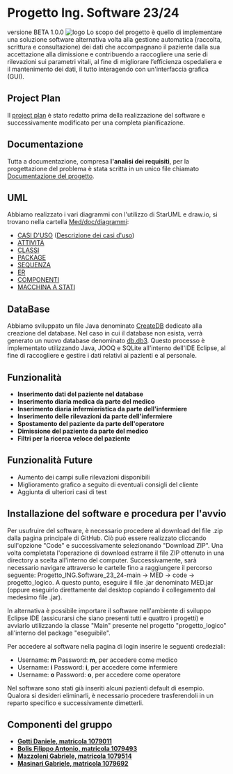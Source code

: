 # Progetto Ing. Software 23/24
versione BETA 1.0.0
![logo](https://github.com/FilippoBolis/Progetto_ING.Software_23_24/blob/main/MED/doc/immagini/logo.png)
Lo scopo del progetto è quello di implementare una soluzione software alternativa volta alla gestione automatica (raccolta, scrittura e consultazione) dei dati che accompagnano il paziente dalla sua accettazione alla dimissione e contribuendo a raccogliere una serie di rilevazioni sui parametri vitali, al fine di migliorare 
l’efficienza ospedaliera e il mantenimento dei dati, il tutto interagendo con un'interfaccia grafica (GUI).
## Project Plan
Il [project plan](https://github.com/FilippoBolis/Progetto_ING.Software_23_24/blob/main/MED/doc/Project%20Plan.pdf) è stato redatto prima della realizzazione del software e successivamente modificato per una completa pianificazione.
## Documentazione
Tutta a documentazione, compresa __l'analisi dei requisiti__, per la progettazione del problema è stata scritta in un unico file chiamato [Documentazione del progetto](https://github.com/FilippoBolis/Progetto_ING.Software_23_24/blob/main/MED/doc/Documentazione%20del%20Progetto.pdf).
## UML
Abbiamo realizzato i vari diagrammi con l'utilizzo di StarUML e draw.io, si trovano nella cartella [Med/doc/diagrammi](MED/doc/diagrammi):
- [CASI D'USO](https://github.com/FilippoBolis/Progetto_ING.Software_23_24/blob/main/MED/doc/diagrammi/Diagramma%20dei%20Casi%20d'Uso.pdf) ([Descrizione dei casi d'uso](https://github.com/FilippoBolis/Progetto_ING.Software_23_24/blob/main/MED/doc/diagrammi/Descrizione%20dei%20Casi%20d'Uso.pdf))
- [ATTIVITÀ](https://github.com/FilippoBolis/Progetto_ING.Software_23_24/blob/main/MED/doc/diagrammi/Diagramma%20delle%20Attivit%C3%A0.pdf)
- [CLASSI](https://github.com/FilippoBolis/Progetto_ING.Software_23_24/blob/main/MED/doc/diagrammi/Diagramma%20di%20Classe.pdf)
- [PACKAGE](https://github.com/FilippoBolis/Progetto_ING.Software_23_24/blob/main/MED/doc/diagrammi/Diagramma%20di%20Pacchetto.pdf)
- [SEQUENZA](https://github.com/FilippoBolis/Progetto_ING.Software_23_24/blob/main/MED/doc/diagrammi/Diagramma%20di%20Sequenza.pdf)
- [ER](https://github.com/FilippoBolis/Progetto_ING.Software_23_24/blob/main/MED/doc/diagrammi/Diagramma%20ER.pdf)
- [COMPONENTI](https://github.com/FilippoBolis/Progetto_ING.Software_23_24/blob/main/MED/doc/diagrammi/Diagramma%20dei%20Componenti.pdf)
- [MACCHINA A STATI](https://github.com/FilippoBolis/Progetto_ING.Software_23_24/blob/main/MED/doc/diagrammi/Macchina%20a%20Stati%20Paziente.pdf)
## DataBase
Abbiamo sviluppato un file Java denominato [CreateDB](https://github.com/FilippoBolis/Progetto_ING.Software_23_24/blob/main/MED/code/progetto_database/src/main/java/gestore_db/CreateDB.java) dedicato alla creazione del database. Nel caso in cui il database non esista, verrà generato un nuovo database denominato [db.db3](https://github.com/FilippoBolis/Progetto_ING.Software_23_24/blob/main/MED/code/progetto_database/db/db.db3). Questo processo è implementato utilizzando Java, JOOQ e SQLite all'interno dell'IDE Eclipse, al fine di raccogliere e gestire i dati relativi ai pazienti e al personale.
## Funzionalità
- __Inserimento dati del paziente nel database__
- __Inserimento diaria medica da parte del medico__
- __Inserimento diaria infermieristica da parte dell'infermiere__
- __Inserimento delle rilevazioni da parte dell'infermiere__ 
- __Spostamento del paziente da parte dell'operatore__
- __Dimissione del paziente da parte del medico__
- __Filtri per la ricerca veloce del paziente__
## Funzionalità Future
- Aumento dei campi sulle rilevazioni disponibili
- Miglioramento grafico a seguito di eventuali consigli del cliente 
- Aggiunta di ulteriori casi di test
## Installazione del software e procedura per l'avvio
Per usufruire del software, è necessario procedere al download del file .zip dalla pagina principale di GitHub. Ciò può essere realizzato cliccando sull'opzione "Code" e successivamente selezionando "Download ZIP".
Una volta completata l'operazione di download estrarre il file ZIP ottenuto in una directory a scelta all'interno del computer.
Successivamente, sarà necessario navigare attraverso le cartelle fino a raggiungere il percorso seguente: Progetto_ING.Software_23_24-main -> MED -> code -> progetto_logico. A questo punto, eseguire il file .jar denominato MED.jar (oppure eseguirlo direttamente dal desktop copiando il collegamento dal medesimo file .jar).

In alternativa è possibile importare il software nell'ambiente di sviluppo Eclipse IDE (assicurarsi che siano presenti tutti e quattro i progetti) e avviarlo utilizzando la classe "Main" presente nel progetto "progetto_logico" all'interno del package "eseguibile".

Per accedere al software nella pagina di login inserire le seguenti credeziali:
 - Username: __m__ Password: __m__, per accedere come medico
 - Username: __i__ Password: __i__, per accedere come infermiere
 - Username: __o__ Password: __o__, per accedere come operatore

Nel software sono stati già inseriti alcuni pazienti default di esempio. Qualora si desideri eliminarli, è necessario procedere trasferendoli in un reparto specifico e successivamente dimetterli.
## Componenti del gruppo
- [__Gotti Daniele, matricola 1079011__](https://github.com/DanieleGotti)
- [__Bolis Filippo Antonio, matricola 1079493__](https://github.com/FilippoBolis)
- [__Mazzoleni Gabriele, matricola 1079514__](https://github.com/Gabriele-Mazzoleni)
- [__Masinari Gabriele, matricola 1079692__](https://github.com/GabrieleMasinari27)
